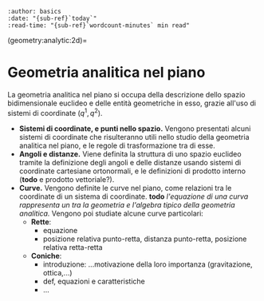 ```{article-info}
:author: basics
:date: "{sub-ref}`today`"
:read-time: "{sub-ref}`wordcount-minutes` min read"
```

(geometry:analytic:2d)=
# Geometria analitica nel piano

La geometria analitica nel piano si occupa della descrizione dello spazio bidimensionale euclideo e delle entità geometriche in esso, grazie all'uso di sistemi di coordinate $(q^1, q^2)$.

- **Sistemi di coordinate, e punti nello spazio.** Vengono presentati alcuni sistemi di coordinate che risulteranno utili nello studio della geometria analitica nel piano, e le regole di trasformazione tra di esse.
- **Angoli e distanze.** Viene definita la struttura di uno spazio euclideo tramite la definizione degli angoli e delle distanze usando sistemi di coordinate cartesiane ortonormali, e le definizioni di prodotto interno (**todo** e prodotto vettoriale?).
- **Curve.** Vengono definite le curve nel piano, come relazioni tra le coordinate di un sistema di coordinate. **todo** *l'equazione di una curva rappresenta un tra la geometria e l'algebra tipico della geometria analitica.* Vengono poi studiate alcune curve particolari:
  - **Rette**:
    - equazione
    - posizione relativa punto-retta, distanza punto-retta, posizione relativa retta-retta
  - **Coniche**:
    - introduzione: ...motivazione della loro importanza (gravitazione, ottica,...)
    - def, equazioni e caratteristiche
    - ...


